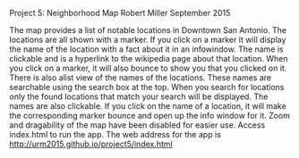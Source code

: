 Project 5: Neighborhood Map
Robert Miller
September 2015

The map provides a list of notable locations in Downtown San Antonio.
The locations are all shown with a marker.
If you click on a marker it will display the name of the location with a fact about it in an infowindow.
The name is clickable and is a hyperlink to the wikipedia page about that location.
When you click on a marker, it will also bounce to show you that you clicked on it.
There is also alist view of the names of the locations.  These names are searchable using the search box at the top. When you search for locations only the found locations that match your search will be displayed.
The names are also clickable. If you click on the name of a location, it will make the corresponding marker bounce and open up the info window for it.
Zoom and dragability of the map have been disabled for easier use.
Access index.html to run the app.  The web address for the app is http://urm2015.github.io/project5/index.html